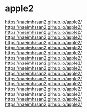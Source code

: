 # apple2
 https://naeimhasan2.github.io/apple2/  https://naeimhasan2.github.io/apple2/ https://naeimhasan2.github.io/apple2/ https://naeimhasan2.github.io/apple2/ https://naeimhasan2.github.io/apple2/ https://naeimhasan2.github.io/apple2/ https://naeimhasan2.github.io/apple2/ https://naeimhasan2.github.io/apple2/ https://naeimhasan2.github.io/apple2/ https://naeimhasan2.github.io/apple2/ https://naeimhasan2.github.io/apple2/ https://naeimhasan2.github.io/apple2/ https://naeimhasan2.github.io/apple2/ https://naeimhasan2.github.io/apple2/ https://naeimhasan2.github.io/apple2/ https://naeimhasan2.github.io/apple2/ https://naeimhasan2.github.io/apple2/
